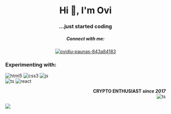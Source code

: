 <h1 align="center">Hi 👋, I'm Ovi</h1>
<h3 align="center">...just started coding</h3>

<h5 align="center">Connect with me:</h5>
<p align="center">
<a href="https://linkedin.com/in/ovidiu-paunas-843a84183" target="blank"><img align="center" src="https://img.shields.io/badge/Linkedin-%20black?style=for-the-badge&logo=linkedin" alt="ovidiu-paunas-843a84183"/></a>
</p>

<h3 align="left">Experimenting with: </h3>
<p align="left"> 
        <img src="https://img.shields.io/badge/HTML-%20black?style=for-the-badge&logo=html5" alt="html5"/> 
        <img src="https://img.shields.io/badge/CSS3-%20black?style=for-the-badge&logo=css3" alt="css3"/>
        <img src="https://img.shields.io/badge/JavaScript-%20black?style=for-the-badge&logo=javascript" alt="js"/>
        <br>
        <img src="https://img.shields.io/badge/TypeScript-%20black?style=for-the-badge&logo=typescript" alt="ts"/>
        <img src="https://img.shields.io/badge/React-%20black?style=for-the-badge&logo=react" alt="react"/>
</p>
<p align="right"><b>CRYPTO ENTHUSIAST <i>since 2017</i> </b> <br>
    <img src="https://badgen.net/https/napkin-examples.npkn.net/bitcoin-badge" alt="ts"/> 
</p>
<img src="https://komarev.com/ghpvc/?username=HYDR00GEN&style=flat-square"/>
